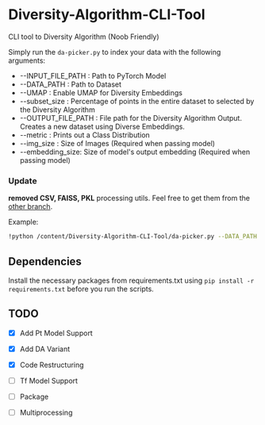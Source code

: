 # Diversity-Algorithm-CLI-Tool
CLI tool to Diversity Algorithm (Noob Friendly)


Simply run the ```da-picker.py``` to index your data with the following arguments:
* --INPUT_FILE_PATH : Path to PyTorch Model
* --DATA_PATH : Path to Dataset
* --UMAP : Enable UMAP for Diversity Embeddings
* --subset_size : Percentage of points in the entire dataset to selected by the Diversity Algorithm
* --OUTPUT_FILE_PATH : File path for the Diversity Algorithm Output. Creates a new dataset using Diverse Embeddings.
* --metric : Prints out a Class Distribution
* --img_size : Size of Images (Required when passing model)
* --embedding_size: Size of model's output embedding (Required when passing model)

### Update
 **removed CSV, FAISS, PKL** processing utils. Feel free to get them from the [other branch](https://github.com/ajaykrishnan23/Diversity-Algorithm-CLI-Tool/tree/original).

Example: 
```bash
!python /content/Diversity-Algorithm-CLI-Tool/da-picker.py --DATA_PATH /content/UCMerced_LandUse/Images --img_size 64 --embedding_size 2048 --UMAP True --subset_size 0.1  --INPUT_FILE_PATH "/content/pt_model.pt" --OUTPUT_FILE_PATH "/content/embedding_path_output" --technique DA_FAST --sample_size 0.5 --metric True
```

## Dependencies

Install the necessary packages from requirements.txt using ```pip install -r requirements.txt``` before you run the scripts.

## TODO
- [x] Add Pt Model Support
- [x] Add DA Variant 
- [x] Code Restructuring
- [ ] Tf Model Support 
- [ ] Package
- [ ] Multiprocessing




